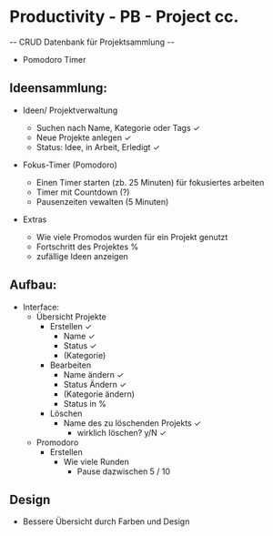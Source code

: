 # Productivity - PB - Project cc. 

-- CRUD Datenbank für Projektsammlung --
 + Pomodoro Timer

## Ideensammlung: 

- Ideen/ Projektverwaltung
  - Suchen nach Name, Kategorie oder Tags ✓
  - Neue Projekte anlegen ✓
  - Status: Idee, in Arbeit, Erledigt ✓

- Fokus-Timer (Pomodoro)
  - Einen Timer starten (zb. 25 Minuten) für fokusiertes arbeiten
  - Timer mit Countdown (?) 
  - Pausenzeiten vewalten (5 Minuten)

- Extras
  - Wie viele Promodos wurden für ein Projekt genutzt
  - Fortschritt des Projektes %
  - zufällige Ideen anzeigen


## Aufbau:

- Interface: 
  - Übersicht Projekte
    - Erstellen ✓
      - Name ✓
      - Status ✓ 
      - (Kategorie)
    - Bearbeiten
      - Name ändern ✓
      - Status Ändern ✓
      - (Kategorie ändern)
      - Status in %
    - Löschen
      - Name des zu löschenden Projekts ✓
        - wirklich löschen? y/N ✓
  - Promodoro
    - Erstellen
      - Wie viele Runden
        - Pause dazwischen 5 / 10

## Design
- Bessere Übersicht durch Farben und Design
